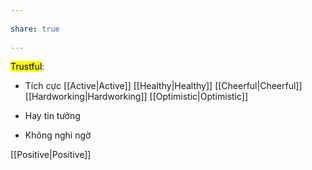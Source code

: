 ---  
share: true  
---  
<mark class="hltr-celeste">Trustful</mark>:  
- Tích cực [[Active|Active]] [[Healthy|Healthy]] [[Cheerful|Cheerful]] [[Hardworking|Hardworking]] [[Optimistic|Optimistic]]  
- Hay tin tưởng  
- Không nghi ngờ  
[[Positive|Positive]]
